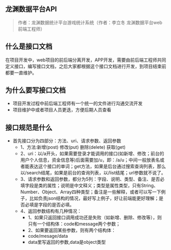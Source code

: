 ## 龙渊数据平台API

> 作者：龙渊数据统计平台游戏统计系统（作者：李立冬 龙渊数据平台web前端工程师）

## 什么是接口文档

在项目开发中，web项目的前后端分离开发，APP开发，需要由前后端工程师共同定义接口，编写接口文档，之后大家都根据这个接口文档进行开发，到项目结束前都要一直维护。

## 为什么要写接口文档
- 项目开发过程中前后端工程师有一个统一的文件进行沟通交流开发
- 项目维护中或者项目人员更迭，方便后期人员查看

## 接口规范是什么
- 首先接口分为四部分：方法、uri、请求参数、返回参数
  - 1、方法:新增(post) 修改(put) 删除(delete) 获取(get)
  - 2、uri：以/a开头，如果需要登录才能调用的接口(如新增、修改；前台的用户个人信息，资金信息等)后面需要加/u，即：/a/u；中间一般放表名或者能表达这个接口的单词；get方法，如果是后台通过搜索查询列表，那么以/search结尾，如果是前台的查询列表，以/list结尾；url参数就不说了。
  - 3、请求参数和返回参数，都分为5列：字段、说明、类型、备注、是否必填字段是类的属性；说明是中文释义；类型是属性类型，只有String、Number、Object、Array四种类型；备注是一些解释，或者可以写一下例子，比如负责json结构的情况，最好写上例子，好让前端能更好理解；是否必填是字段的是否必填。
  - 4、返回参数结构有几种情况：
     - 1、如果只返回接口调用成功还是失败（如新增、删除、修改等），则只有一个结构体：code和message两个参数；
     - 2、如果要返回某些参数，则有两个结构体：
     - code/mesage/data
     - data里写返回的参数,data是object类型





